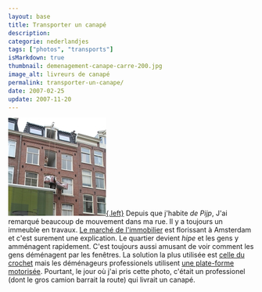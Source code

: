 ```yaml
---
layout: base
title: Transporter un canapé
description: 
categorie: nederlandjes
tags: ["photos", "transports"]
isMarkdown: true
thumbnail: demenagement-canape-carre-200.jpg
image_alt: livreurs de canapé
permalink: transporter-un-canape/
date: 2007-02-25
update: 2007-11-20
---
```




[![livreurs de canapé](demenagement-canape-carre-200.jpg){.left}](/public/images/photos/2006-11/demenagement-canape-carre-800.jpg)
Depuis que j'habite *de Pijp*, J'ai remarqué beaucoup de mouvement dans ma rue. Il y a toujours un immeuble en travaux. [Le marché de l'immobilier](/immobilier-hausse) est florissant à Amsterdam et c'est surement une explication. Le quartier devient *hipe* et les gens y amménagent rapidement. C'est toujours aussi amusant de voir comment les gens déménagent par les fenêtres. La solution la plus utilisée est [celle du crochet](/de-haak-crochet) mais les déménageurs professionels utilisent [une plate-forme motorisée](/les-demenageurs-futes). Pourtant, le jour où j'ai pris cette photo, c'était un professionel (dont le gros camion barrait la route) qui livrait un canapé.
